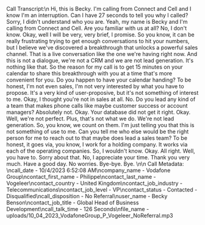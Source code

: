 Call Transcript:\n Hi, this is Becky. I'm calling from Connect and Cell and I know I'm an interruption. Can I have 27 seconds to tell you why I called? Sorry, I didn't understand who you are. Yeah, my name is Becky and I'm calling from Connect and Cell. Are you familiar with us at all? No, I don't know. Okay, well I will be very, very brief, I promise. So you know, it can be really frustrating trying to get enough conversations to hit your numbers, but I believe we've discovered a breakthrough that unlocks a powerful sales channel. That is a live conversation like the one we're having right now. And this is not a dialogue, we're not a CRM and we are not lead generation. It's nothing like that. So the reason for my call is to get 15 minutes on your calendar to share this breakthrough with you at a time that's more convenient for you. Do you happen to have your calendar handing? To be honest, I'm not even sales, I'm not very interested by what you have to propose. It's a very kind of user-proposive, but it's not something of interest to me. Okay, I thought you're not in sales at all. No. Do you lead any kind of a team that makes phone calls like maybe customer success or account managers? Absolutely not. Okay. Your database did not get it right. Okay. Well, we're not perfect. Plus, that's not what we do. We're not lead generation. So, you know, we count on them. I'm just telling you that this is not something of use to me. Can you tell me who else would be the right person for me to reach out to that maybe does lead a sales team? To be honest, it goes via, you know, I work for a holding company. It works via each of the operating companies. So, I wouldn't know. Okay. All right. Well, you have to. Sorry about that. No, I appreciate your time. Thank you very much. Have a good day. No worries. Bye-bye. Bye. \n\n Call Metadata: \ncall_date - 10/4/2023 6:52:08 AM\ncompany_name - Vodafone Group\ncontact_first_name - Philippe\ncontact_last_name - Vogeleer\ncontact_country - United Kingdom\ncontact_job_industry - Telecommunications\ncontact_job_level - VP\ncontact_status - Contacted - Disqualified\ncall_disposition - No Referral\nuser_name - Becky Benson\ncontact_job_title - Global Head of Business Development\ncall_talk_time - 126 Seconds\nfile_name - uploads/10_04_2023_VodafoneGroup_P_Vogeleer_NoReferral.mp3
